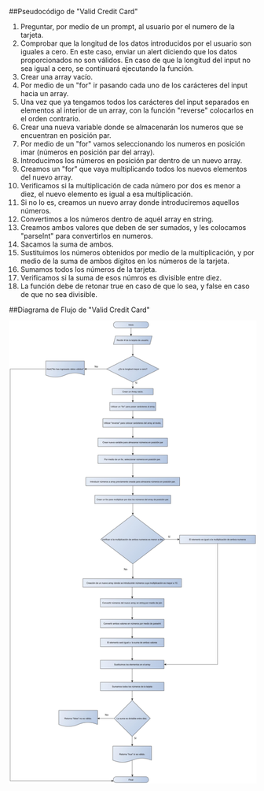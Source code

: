 ##Pseudocódigo de "Valid Credit Card" 
1. Preguntar, por medio de un prompt, al usuario por el numero de la tarjeta. 
2. Comprobar que la longitud de los datos introducidos por el usuario son iguales a cero. En este caso, enviar un alert diciendo que los datos proporcionados no son válidos. En caso de que la longitud del input no sea igual a cero, se continuará ejecutando la función.  
3. Crear una array vacío. 
4. Por medio de un "for" ir pasando cada uno de los carácteres del input hacia un array.  
5. Una vez que ya tengamos todos los carácteres del input separados en elementos al interior de un array, con la función "reverse" colocarlos en el orden contrario.
6. Crear una nueva variable donde se almacenarán los numeros que se encuentran en posición par. 
7. Por medio de un "for" vamos seleccionando los numeros en posición imar (números en posición par del array).
8. Introducimos los números en posición par dentro de un nuevo array. 
9. Creamos un "for" que vaya multiplicando todos los nuevos elementos del nuevo array. 
10. Verificamos si la multiplicación de cada número por dos es menor a diez, el nuevo elemento es igual a esa multiplicación.
11. Si no lo es, creamos un nuevo array donde introduciremos aquellos números. 
12. Convertimos a los números dentro de aquél array en string. 
13. Creamos ambos valores que deben de ser sumados, y les colocamos "parseInt" para convertirlos en numeros. 
14. Sacamos la suma de ambos. 
15. Sustituimos los números obtenidos por medio de la multiplicación, y por medio de la suma de ambos dígitos en los números de la tarjeta. 
16. Sumamos todos los números de la tarjeta. 
17. Verificamos si la suma de esos númros es divisible entre diez. 
18. La función debe de retonar true en caso de que lo sea, y false en caso de que no sea divisible. 

 ##Diagrama de Flujo de "Valid Credit Card"     
 
 
 ![Diagrama de Valid Credit Card](./assets/images/credicart.jpg)